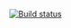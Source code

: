 [![Build status](https://ci.appveyor.com/api/projects/status/8vf722bd65ymui15?svg=true)](https://ci.appveyor.com/project/IvanNetology/aqa-4)
